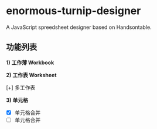 # enormous-turnip-designer

A JavaScript spreedsheet designer based on Handsontable.



## 功能列表

__1) 工作薄 Workbook__

__2) 工作表 Worksheet__

[+] 多工作表

__3) 单元格__

* [x] 单元格合并
* [ ] 单元格合并